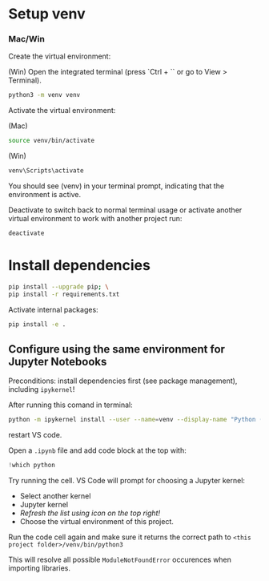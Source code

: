 # Setup venv

### Mac/Win

Create the virtual environment:

(Win) Open the integrated terminal (press `Ctrl + `` or go to View > Terminal).

```bash
python3 -m venv venv
```

Activate the virtual environment:

(Mac)

```bash
source venv/bin/activate
```

(Win)

```bash
venv\Scripts\activate
```

You should see (venv) in your terminal prompt, indicating that the environment is active.

Deactivate to switch back to normal terminal usage or activate another virtual environment to work with another project run:

```bash
deactivate
```

# Install dependencies

```bash
pip install --upgrade pip; \
pip install -r requirements.txt
```

Activate internal packages:

```bash
pip install -e .
```

## Configure using the same environment for Jupyter Notebooks

Preconditions: install dependencies first (see package management), including `ipykernel`!

After running this comand in terminal:

```bash
python -m ipykernel install --user --name=venv --display-name "Python (venv)"
```

restart VS code.

Open a `.ipynb` file and add code block at the top with:

```python
!which python
```

Try running the cell. VS Code will prompt for choosing a Jupyter kernel:

- Select another kernel
- Jupyter kernel
- _Refresh the list using icon on the top right!_
- Choose the virtual environment of this project.

Run the code cell again and make sure it returns the correct path to `<this project folder>/venv/bin/python3`

This will resolve all possible `ModuleNotFoundError` occurences when importing libraries.
